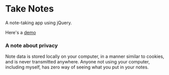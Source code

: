 Take Notes
==========

A note-taking app using jQuery.

Here's a [demo](http://borkabrak.org/takenotes)

### A note about privacy
Note data is stored locally on your computer, in a manner similar to cookies,
and is never transmitted anywhere.  Anyone not using your computer, including
myself, has zero way of seeing what you put in your notes.

